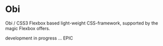 # Obi #
Obi / CSS3 Flexbox based light-weight CSS-framework, supported by the magic Flexbox offers.


development in progress … 
EPIC


